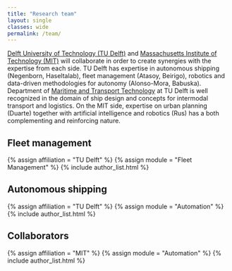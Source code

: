 ```yaml
---
title: "Research team"
layout: single
classes: wide
permalink: /team/
---
```


[Delft University of Technology (TU Delft)](https://www.tudelft.nl/en/) and [Massachusetts Institute of Technology (MIT)](https://www.mit.edu/) will collaborate in order to create synergies with the expertise from each side.
TU Delft has expertise in autonomous shipping (Negenborn, Haseltalab), fleet management (Atasoy, Beirigo), robotics and data-driven methodologies for autonomy (Alonso-Mora, Babuska).
Department of [Maritime and Transport Technology](https://www.tudelft.nl/en/3me) at TU Delft is well recognized in the domain of ship design and concepts for intermodal transport and logistics.
On the MIT side, expertise on urban planning (Duarte) together with artificial intelligence and robotics (Rus) has a both complementing and reinforcing nature.


## Fleet management

{% assign affiliation = "TU Delft" %}
{% assign module = "Fleet Management" %}
{% include author_list.html %}

## Autonomous shipping

{% assign affiliation = "TU Delft" %}
{% assign module = "Automation" %}
{% include author_list.html %}

## Collaborators

{% assign affiliation = "MIT" %}
{% assign module = "Automation" %}
{% include author_list.html %}
